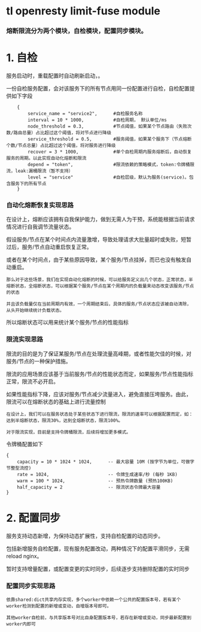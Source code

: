 # tl openresty limit-fuse module

### 熔断限流分为两个模块，自检模块，配置同步模块。

# 1. 自检
   服务启动时，重载配置时自动刷新启动，。
   
   一份自检服务配置，会对该服务下的所有节点用同一份配置进行自检，自检配置提供如下字段

```
    {
        service_name = "service2",      #自检服务名称
        interval = 10 * 1000,           #自检周期， 默认单位/ms
        node_threshold = 0.3,           #节点阈值，如果某个节点路由（失败次数/路由总量）占比超过这个阈值，将对节点进行降级
        service_threshold = 0.5,        #服务阈值，如果某个服务下（节点熔断个数/节点总量）占比超过这个阈值，将对服务进行降级
        recover = 3 * 1000,             #单个自检周期内服务熔断后，自动恢复服务的周期。以此实现自动化熔断和限流
        depend = "token",               #限流依赖的策略模式，token:令牌桶限流，leak:漏桶限流（暂不支持）
        level = "service"               #自检层级，默认为服务(service)。包含服务下的所有节点
    }
```
### 自动化熔断恢复实现思路
    
在设计上，熔断应该拥有自我保护能力，做到无需人为干预，系统能根据当前请求情况进行自我调节流量状态。

假设服务/节点在某个时间点内流量激增，导致处理请求大批量超时或失败，短暂过后，服务/节点自动重启恢复正常。
    
或者在某个时间点，由于某些原因导致，某个服务/节点挂掉，而已也没有触发自动重启。

    那么对于这些场景，我们在实现自动化熔断的时候，可以给服务定义出几个状态，正常状态，半熔断状态，全熔断状态，可以根据某个服务/节点在某个周期内的负载量来动态改变该服务/节点的状态
    
    并且该负载量仅在当前周期内有效，一个周期结束后，具体的服务/节点状态应该被自动清除，从头开始继续统计负载状态。

所以熔断状态可以用来统计某个服务/节点的性能指标


### 限流实现思路

限流的目的是为了保证某服务/节点在处理流量高峰期，或者性能欠佳的时候，对服务/节点的一种保护措施。

限流的应用场景应该基于当前服务/节点的性能状态而定，如果服务/节点性能指标正常，限流不必开启。
    
如果性能指标下降，应该对服务/节点减少流量进入，避免直接压垮服务。由此，限流可以在熔断状态的基础上进行流量控制

    在设计上，我们可以在服务状态处于某些状态下进行限流，限流的速率可以根据配置而定，如：达到半熔断状态，限流30%，达到全熔断状态，限流100%。

    对于限流实现，目前是支持令牌桶限流，后续将增加更多模式。

令牌桶配置如下

    {
        capacity = 10 * 1024 * 1024,      -- 最大容量 10M (按字节为单位，可做字节整型流控)
        rate = 1024,                      -- 令牌生成速率/秒 (每秒 1KB)
        warm = 100 * 1024,                -- 预热令牌数量 (预热100KB)
        half_capacity = 2                 -- 限流状态令牌最大容量
    }



# 2. 配置同步

服务支持动态新增，为保持动态扩展性，支持自检配置的动态同步。

包括新增服务自检配置，现有服务配置改动，两种情况下的配置平滑同步，无需reload nginx。
    
暂时支持增量配置，或配置变更的实时同步，后续逐步支持删除配置的实时同步


### 配置同步实现思路

    依靠shared:dict共享内存实现，多个worker中依赖一个公共的配置版本号，若有某个worker检测到配置的新增或变动，自增版本号即可。
    
    其他worker自检前，与共享版本号对比自身配置版本号，若存在新增或变动，同步最新配置到worker内即可
    


